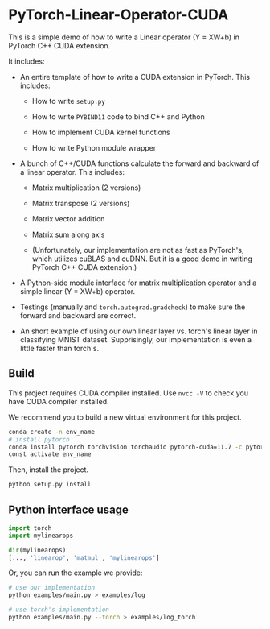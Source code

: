 # PyTorch-Linear-Operator-CUDA

This is a simple demo of how to write a Linear operator (Y = XW+b) in PyTorch C++ CUDA extension. 

It includes:

+ An entire template of how to write a CUDA extension in PyTorch. This includes:

    + How to write `setup.py`
    
    + How to write `PYBIND11` code to bind C++ and Python

    + How to implement CUDA kernel functions

    + How to write Python module wrapper

+ A bunch of C++/CUDA functions calculate the forward and backward of a linear operator. This includes:

    + Matrix multiplication (2 versions)

    + Matrix transpose (2 versions)

    + Matrix vector addition

    + Matrix sum along axis

    + (Unfortunately, our implementation are not as fast as PyTorch's, which utilizes cuBLAS and cuDNN. But it is a good demo in writing PyTorch C++ CUDA extension.)

+ A Python-side module interface for matrix multiplication operator and a simple linear (Y = XW+b) operator.

+ Testings (manually and `torch.autograd.gradcheck`) to make sure the forward and backward are correct.

+ An short example of using our own linear layer vs. torch's linear layer in classifying MNIST dataset. Supprisingly, our implementation is even a little faster than torch's.

## Build

This project requires CUDA compiler installed. Use `nvcc -V` to check you have CUDA compiler installed.

We recommend you to build a new virtual environment for this project. 

```bash
conda create -n env_name
# install pytorch
conda install pytorch torchvision torchaudio pytorch-cuda=11.7 -c pytorch -c nvidia
const activate env_name
```

Then, install the project.


```bash
python setup.py install
```


## Python interface usage

```python
import torch
import mylinearops

dir(mylinearops)
[..., 'linearop', 'matmul', 'mylinearops']
```

Or, you can run the example we provide:

```bash
# use our implementation
python examples/main.py > examples/log

# use torch's implementation
python examples/main.py --torch > examples/log_torch
```

